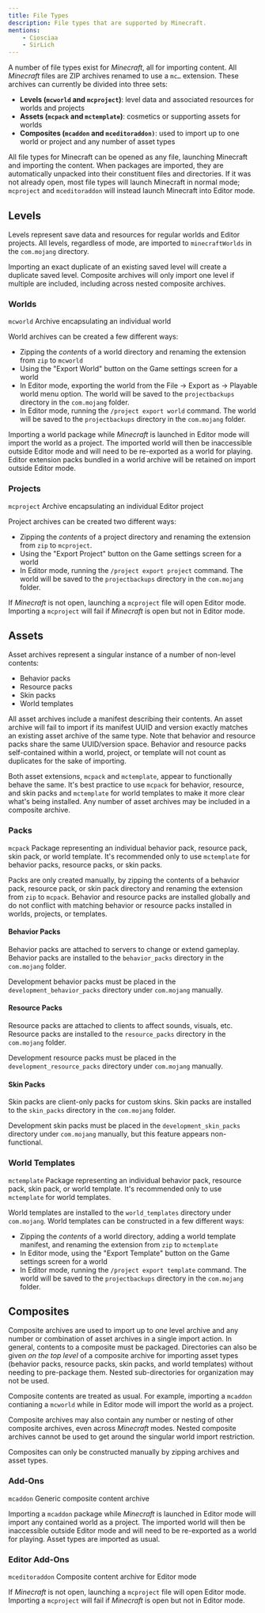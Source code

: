 ```yaml
---
title: File Types
description: File types that are supported by Minecraft.
mentions:
    - Ciosciaa
    - SirLich
---
```


A number of file types exist for _Minecraft_, all for importing content. All _Minecraft_ files are ZIP archives renamed to use a `mc…` extension. These archives can currently be divided into three sets:

-   **Levels (`mcworld` and `mcproject`)**: level data and associated resources for worlds and projects
-   **Assets (`mcpack` and `mctemplate`)**: cosmetics or supporting assets for worlds
-   **Composites (`mcaddon` and `mceditoraddon)`**: used to import up to one world or project and any number of asset types

All file types for Minecraft can be opened as any file, launching Minecraft and importing the content. When packages are imported, they are automatically unpacked into their constituent files and directories. If it was not already open, most file types will launch Minecraft in normal mode; `mcproject` and `mceditoraddon` will instead launch Minecraft into Editor mode.

## Levels

Levels represent save data and resources for regular worlds and Editor projects. All levels, regardless of mode, are imported to `minecraftWorlds` in the `com.mojang` directory.

Importing an exact duplicate of an existing saved level will create a duplicate saved level. Composite archives will only import one level if multiple are included, including across nested composite archives.

### Worlds

`mcworld`
Archive encapsulating an individual world

World archives can be created a few different ways:

-   Zipping the _contents_ of a world directory and renaming the extension from `zip` to `mcworld`
-   Using the "Export World" button on the Game settings screen for a world
-   In Editor mode, exporting the world from the File → Export as → Playable world menu option. The world will be saved to the `projectbackups` directory in the `com.mojang` folder.
-   In Editor mode, running the `/project export world` command. The world will be saved to the `projectbackups` directory in the `com.mojang` folder.

Importing a world package while _Minecraft_ is launched in Editor mode will import the world as a project. The imported world will then be inaccessible outside Editor mode and will need to be re-exported as a world for playing. Editor extension packs bundled in a world archive will be retained on import outside Editor mode.

### Projects

`mcproject`
Archive encapsulating an individual Editor project

Project archives can be created two different ways:

-   Zipping the _contents_ of a project directory and renaming the extension from `zip` to `mcproject`.
-   Using the "Export Project" button on the Game settings screen for a world
-   In Editor mode, running the `/project export project` command. The world will be saved to the `projectbackups` directory in the `com.mojang` folder.

If _Minecraft_ is not open, launching a `mcproject` file will open Editor mode. Importing a `mcproject` will fail if _Minecraft_ is open but not in Editor mode.

## Assets

Asset archives represent a singular instance of a number of non-level contents:

-   Behavior packs
-   Resource packs
-   Skin packs
-   World templates

All asset archives include a manifest describing their contents. An asset archive will fail to import if its manifest UUID and version exactly matches an existing asset archive of the same type. Note that behavior and resource packs share the same UUID/version space. Behavior and resource packs self-contained within a world, project, or template will not count as duplicates for the sake of importing.

Both asset extensions, `mcpack` and `mctemplate`, appear to functionally behave the same. It's best practice to use `mcpack` for behavior, resource, and skin packs and `mctemplate` for world templates to make it more clear what's being installed. Any number of asset archives may be included in a composite archive.

### Packs

`mcpack`
Package representing an individual behavior pack, resource pack, skin pack, or world template. It's recommended only to use `mctemplate` for behavior packs, resource packs, or skin packs.

Packs are only created manually, by zipping the contents of a behavior pack, resource pack, or skin pack directory and renaming the extension from `zip` to `mcpack`. Behavior and resource packs are installed globally and do not conflict with matching behavior or resource packs installed in worlds, projects, or templates.

#### Behavior Packs

Behavior packs are attached to servers to change or extend gameplay. Behavior packs are installed to the `behavior_packs` directory in the `com.mojang` folder.

Development behavior packs must be placed in the `development_behavior_packs` directory under `com.mojang` manually.

#### Resource Packs

Resource packs are attached to clients to affect sounds, visuals, etc. Resource packs are installed to the `resource_packs` directory in the `com.mojang` folder.

Development resource packs must be placed in the `development_resource_packs` directory under `com.mojang` manually.

#### Skin Packs

Skin packs are client-only packs for custom skins. Skin packs are installed to the `skin_packs` directory in the `com.mojang` folder.

Development skin packs must be placed in the `development_skin_packs` directory under `com.mojang` manually, but this feature appears non-functional.

### World Templates

`mctemplate`
Package representing an individual behavior pack, resource pack, skin pack, or world template. It's recommended only to use `mctemplate` for world templates.

World templates are installed to the `world_templates` directory under `com.mojang`. World templates can be constructed in a few different ways:

-   Zipping the _contents_ of a world directory, adding a world template manifest, and renaming the extension from `zip` to `mctemplate`
-   In Editor mode, using the "Export Template" button on the Game settings screen for a world
-   In Editor mode, running the `/project export template` command. The world will be saved to the `projectbackups` directory in the `com.mojang` folder.

## Composites

Composite archives are used to import up to _one_ level archive and any number or combination of asset archives in a single import action. In general, contents to a composite must be packaged. Directories can also be given _on the top level_ of a composite archive for importing asset types (behavior packs, resource packs, skin packs, and world templates) without needing to pre-package them. Nested sub-directories for organization may not be used.

Composite contents are treated as usual. For example, importing a `mcaddon` contianing a `mcworld` while in Editor mode will import the world as a project.

Composite archives may also contain any number or nesting of other composite archives, even across _Minecraft_ modes. Nested composite archives cannot be used to get around the singular world import restriction.

Composites can only be constructed manually by zipping archives and asset types.

### Add-Ons

`mcaddon`
Generic composite content archive

Importing a `mcaddon` package while _Minecraft_ is launched in Editor mode will import any contained world as a project. The imported world will then be inaccessible outside Editor mode and will need to be re-exported as a world for playing. Asset types are imported as usual.

### Editor Add-Ons

`mceditoraddon`
Composite content archive for Editor mode

If _Minecraft_ is not open, launching a `mcproject` file will open Editor mode. Importing a `mcproject` will fail if _Minecraft_ is open but not in Editor mode.

